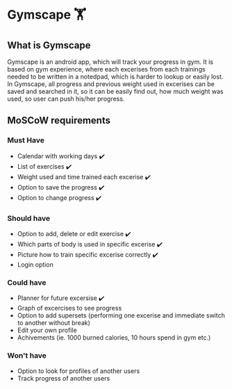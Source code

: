 # Gymscape :weight_lifting:

## What is Gymscape
Gymscape is an android app, which will track your progress in gym. It is based on gym experience, where each excerises from each trainings needed to be written in a notedpad, which is harder to lookup or easily lost. In Gymscape, all progress and previous weight used in excerises can be saved and searched in it, so it can be easily find out, how much weight was used, so user can push his/her progress.

## MoSCoW requirements
### Must Have
- Calendar with working days :heavy_check_mark:
- List of exercises :heavy_check_mark:
- Weight used and time trained each excerise :heavy_check_mark:
- Option to save the progress :heavy_check_mark:
- Option to change progress :heavy_check_mark:

### Should have
- Option to add, delete or edit exercise :heavy_check_mark:
- Which parts of body is used in specific excerise :heavy_check_mark:
- Picture how to train specific excerise correctly :heavy_check_mark:
- Login option

### Could have
- Planner for future excersise :heavy_check_mark:
- Graph of excercises to see progress
- Option to add supersets (performing one excerise and immediate switch to another without break)
- Edit your own profile
- Achivements (ie. 1000 burned calories, 10 hours spend in gym etc.)

### Won't have
- Option to look for profiles of another users
- Track progress of another users
